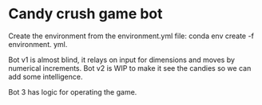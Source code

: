 
# Candy crush game bot

Create the environment from the environment.yml file:	conda env create -f environment. yml. 

Bot v1 is almost blind, it relays on input for dimensions and moves by numerical increments.
Bot v2 is WIP to make it see the candies so we can add some intelligence.

Bot 3 has logic for operating the game.